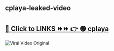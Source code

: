 
 ## cplaya-leaked-video 

# <h2><a href="https://clipsfans.com/cplaya&ref=git">🔗 Click to LINKS ⏩⏩ 👉 🟢 cplaya </a></h2>

<a href="https://clipsfans.com/cplaya&ref=git" rel="nofollow" data-target="animated-image.originalLink"><img src="https://i.ibb.co.com/xMMVF88/686577567.gif" alt="Viral Video Original" style="max-width: 100%; display: inline-block;" data-target="animated-image.originalImage"></a>

